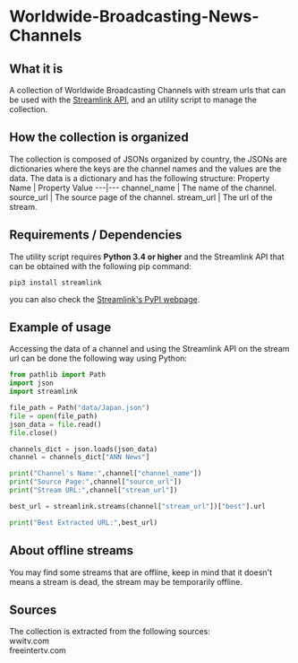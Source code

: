 # Worldwide-Broadcasting-News-Channels
## What it is
A collection of Worldwide Broadcasting Channels with stream urls that can be used with the [Streamlink API](https://github.com/streamlink/streamlink), and an utility script to manage the collection.
## How the collection is organized
The collection is composed of JSONs organized by country, the JSONs are dictionaries where the keys are the channel names and the values are the data. The data is a dictionary and has the following structure:
Property Name | Property Value
---|---
channel_name | The name of the channel.
source_url | The source page of the channel.
stream_url | The url of the stream.
## Requirements / Dependencies
The utility script requires **Python 3.4 or higher** and the Streamlink API that can be obtained with the following pip command:
```
pip3 install streamlink
```
you can also check the [Streamlink's PyPI webpage](https://pypi.org/project/streamlink/).
## Example of usage
Accessing the data of a channel and using the Streamlink API on the stream url can be done the following way using Python:
```python
from pathlib import Path
import json
import streamlink

file_path = Path("data/Japan.json")
file = open(file_path)
json_data = file.read()
file.close()

channels_dict = json.loads(json_data)
channel = channels_dict["ANN News"]

print("Channel's Name:",channel["channel_name"])
print("Source Page:",channel["source_url"])
print("Stream URL:",channel["stream_url"])

best_url = streamlink.streams(channel["stream_url"])["best"].url

print("Best Extracted URL:",best_url)
```
## About offline streams
You may find some streams that are offline, keep in mind that it doesn't means a stream is dead, the stream may be temporarily offline.
## Sources
The collection is extracted from the following sources:  
wwitv.com  
freeintertv.com  
